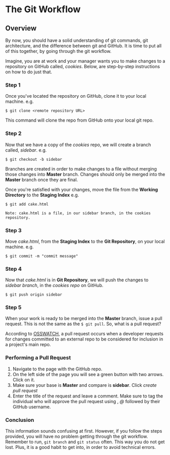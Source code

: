 The Git Workflow
==================

## Overview

By now, you should have a solid understanding of git commands, git architecture, and the difference between git and GitHub. It is time to put all of this together, by going through the git workflow.

Imagine, you are at work and your manager wants you to make changes to a repository on GitHub called, *cookies*. Below, are step-by-step instructions on how to do just that.

### Step 1

Once you've located the repository on GitHub, clone it to your local machine. e.g.

	$ git clone <remote repository URL>
	
This command will clone the repo from GitHub onto your local git repo.

### Step 2

Now that we have a copy of the *cookies* repo, we will create a branch called, *sidebar*. e.g.

	$ git checkout -b sidebar
	
Branches are created in order to make changes to a file without merging those changes into **Master** branch. Changes should only be merged into the **Master** branch once they are final.

Once you're satisfied with your changes, move the file from the **Working Directory** to the **Staging Index** e.g.

	$ git add cake.html
	
	Note: cake.html is a file, in our sidebar branch, in the cookies repository.
	
### Step 3

Move *cake.html*, from the **Staging Index** to the **Git Repository**, on your local machine. e.g.
	
	$ git commit -m "commit message"
	
### Step 4

Now that *cake.html* is in **Git Repository**, we will push the changes to *sidebar branch*,  in the *cookies repo* on GitHub.

	$ git push origin sidebar
	
### Step 5 

When your work is ready to be merged into the **Master** branch, issue a pull request. This is not the same as the  `$ git pull`. So, what is a pull request?

According to [OSSWATCH](http://oss-watch.ac.uk/resources/pullrequest), a pull request occurs when a developer requests for changes committed to an external repo to be considered for inclusion in a project's main repo.

### Performing a Pull Request

1. Navigate to the page with the GitHub repo. 
2. On the left side of the page you will see a green button with two arrows. Click on it. 
3. Make sure your base is **Master** and compare is **sidebar**. Click _create pull request_
4. Enter the title of the request and leave a comment. Make sure to tag the individual who will approve the pull request using , _@_ followed by their GitHub username.

### Conclusion

This information sounds confusing at first. However, if you follow the steps provided, you will have no problem getting through the git workflow. Remember to run, `git branch` and `git status` often. This way you do not get lost. Plus, it is a good habit to get into, in order to avoid technical errors.